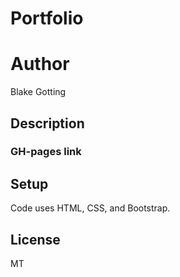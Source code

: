 # Portfolio

# Author
Blake Gotting

## Description

### GH-pages link

## Setup
Code uses HTML, CSS, and Bootstrap.

## License
MT
